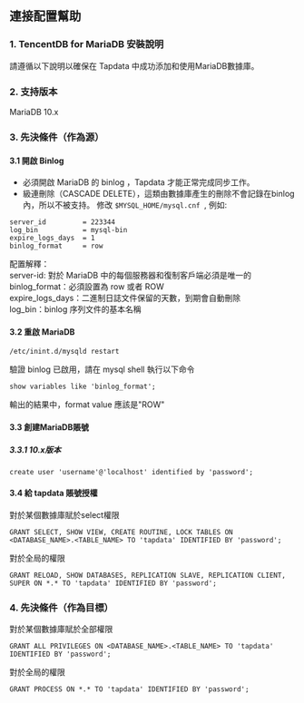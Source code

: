 ## **連接配置幫助**

### **1. TencentDB for MariaDB 安裝說明**

請遵循以下說明以確保在 Tapdata 中成功添加和使用MariaDB數據庫。

### **2. 支持版本**
MariaDB 10.x

### **3. 先決條件（作為源）**
#### **3.1 開啟 Binlog**
- 必須開啟 MariaDB 的 binlog ，Tapdata 才能正常完成同步工作。
- 級連刪除（CASCADE DELETE），這類由數據庫產生的刪除不會記錄在binlog內，所以不被支持。
  修改 `$MYSQL_HOME/mysql.cnf `, 例如:
```
server_id         = 223344
log_bin           = mysql-bin
expire_logs_days  = 1
binlog_format     = row
```
配置解釋：<br>
server-id: 對於 MariaDB 中的每個服務器和復制客戶端必須是唯一的<br>
binlog_format：必須設置為 row 或者 ROW<br>
expire_logs_days：二進制日誌文件保留的天數，到期會自動刪除<br>
log_bin：binlog 序列文件的基本名稱<br>

#### **3.2 重啟 MariaDB**

```
/etc/inint.d/mysqld restart
```
驗證 binlog 已啟用，請在 mysql shell 執行以下命令
```
show variables like 'binlog_format';
```
輸出的結果中，format value 應該是"ROW"

#### **3.3 創建MariaDB賬號**
##### **3.3.1 10.x版本**
```
create user 'username'@'localhost' identified by 'password';
```

#### **3.4 給 tapdata 賬號授權**
對於某個數據庫賦於select權限
```
GRANT SELECT, SHOW VIEW, CREATE ROUTINE, LOCK TABLES ON <DATABASE_NAME>.<TABLE_NAME> TO 'tapdata' IDENTIFIED BY 'password';
```
對於全局的權限
```
GRANT RELOAD, SHOW DATABASES, REPLICATION SLAVE, REPLICATION CLIENT, SUPER ON *.* TO 'tapdata' IDENTIFIED BY 'password';
```
###  **4. 先決條件（作為目標）**
對於某個數據庫賦於全部權限
```
GRANT ALL PRIVILEGES ON <DATABASE_NAME>.<TABLE_NAME> TO 'tapdata' IDENTIFIED BY 'password';
```
對於全局的權限
```
GRANT PROCESS ON *.* TO 'tapdata' IDENTIFIED BY 'password';
```
